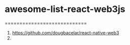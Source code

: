 # awesome-list-react-web3js
 ============================
 1. https://github.com/dougbacelar/react-native-web3
 2. 
